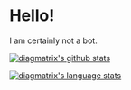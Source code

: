 # Hello!

I am certainly not a bot.

[![diagmatrix's github stats](https://github-readme-stats.vercel.app/api?username=diagmatrix&show_icons=true&title_color=a12c23&icon_color=d72d20&text_color=000000&bg_color=efefef&border_color=1f1f1f)](https://github.com/diagmatrix)

[![diagmatrix's language stats](https://github-readme-stats.vercel.app/api/top-langs/?username=diagmatrix&layout=compact&exclude_repo=diagmatrix,DGIIM,pss_pss&title_color=a12c23&icon_color=d72d20&text_color=000000&bg_color=efefef&border_color=1f1f1f)](https://github.com/diagmatrix?tab=repositories)


<!--
**diagmatrix/diagmatrix** is a ✨ _special_ ✨ repository because its `README.md` (this file) appears on your GitHub profile.

Here are some ideas to get you started:

- 🔭 I’m currently working on ...
- 🌱 I’m currently learning ...
- 👯 I’m looking to collaborate on ...
- 🤔 I’m looking for help with ...
- 💬 Ask me about ...
- 📫 How to reach me: ...
- 😄 Pronouns: ...
- ⚡ Fun fact: ...
-->
